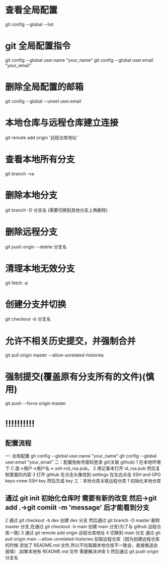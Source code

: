 # 查看全局配置

git config --global --list

# git 全局配置指令

git config --global user.name "your_name"
git config --global user.email "your_email"

# 删除全局配置的邮箱

git config --global --unset user.email

# 本地仓库与远程仓库建立连接

git remote add origin '远程仓库地址'

# 查看本地所有分支

git branch -va

# 删除本地分支

git branch -D 分支名 (需要切换到其他分支上再删除)

# 删除远程分支

git push origin --delete 分支名

# 清理本地无效分支

git fetch -p

# 创建分支并切换

git checkout -b 分支名

# 允许不相关历史提交，并强制合并
git pull origin master --allow-unrelated-histories

# 强制提交(覆盖原有分支所有的文件)(慎用)
git push --force origin master

# !!!!!!!!!!

## 配置流程

一: 全局配置
git config --global user.name "your_name"
git config --global user.email "your_email"
二：配置免帐号密码登录 git(关联 github)
1 在本地环境下 C 盘->用户->用户名->.ssh->id_rsa.pub。
2 用记事本打开 id_rsa.pub 然后复制里面的内容
3 打开 github 在点击头像找到 settings 在左边点击 SSH and GPG keys->new SSH key 然后生成 key
三：本地仓库关联远程仓库
1 初始化本地仓库

## 通过 git init 初始化仓库时 需要有新的改变 然后->git add .->git comiit -m 'message' 后才能看到分支

2 通过 git checkout -b dev 创建 dev 分支 然后通过 git branch -D master 删除 master 分支,在通过 git checkout -b main 创建 main 分支(为了与 github 远程仓库一致)
3 通过 git remote add origin 远程仓库地址
4 切换到 main 分支 通过 git pull origin main --allow-unrelated-histories 拉取远程仓库（因为创建远程仓库的时候 添加了 README.md 文件,所以不拉取跟本地仓库不一致会，直接推送会报错）,如果本地有 README.md 文件 需要解决冲突
5 然后通过 git push origin 分支名
